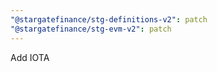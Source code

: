 ```yaml
---
"@stargatefinance/stg-definitions-v2": patch
"@stargatefinance/stg-evm-v2": patch
---
```


Add IOTA
